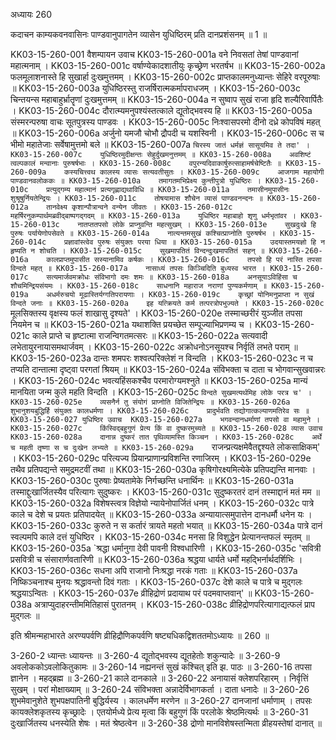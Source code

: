 अध्यायः 260

कदाचन काम्यकवनवासिनः पाण्डवानुपागतेन व्यासेन युधिष्ठिरम् प्रति दानप्रशंसनम् ॥ 1 ॥

KK03-15-260-001	वैशम्पायन उवाच 
KK03-15-260-001a	वने निवसतां तेषां पाण्डवानां महात्मनाम् ।
KK03-15-260-001c	वर्षाण्येकादशातीयुः कृच्छ्रेण भरतर्षभ ॥
KK03-15-260-002a	फलमूलाशनास्ते हि सुखार्हा दुःखमुत्तमम् ।
KK03-15-260-002c	प्राप्तकालमनुध्यान्तः सेहिरे वरपूरुषाः ॥
KK03-15-260-003a	युधिष्ठिरस्तु राजर्षिरात्मकर्मापराधजम् ।
KK03-15-260-003c	चिन्तयन्स महाबाहुर्भ्रातॄणां दुःखमुत्तमम् ॥
KK03-15-260-004a	न सुष्वाप सुखं राजा हृदि शल्यैरिवार्पितैः ।
KK03-15-260-004c	दौरात्म्यमनुपश्यंस्तत्काले द्यूतोद्भवस्य हि ॥
KK03-15-260-005a	संस्मरन्परुषा वाचः सूतपुत्रस्य पाण्डवः ।
KK03-15-260-005c	निःश्वासपरमो दीनो दध्रे कोपविषं महत् ॥
KK03-15-260-006a	अर्जुनो यमजौ चोभौ द्रौपदी च यशस्विनी ।
KK03-15-260-006c	स च भीमो महातेजाः सर्वेषामुत्तमो बले ॥
KK03-15-260-007a	`चिरस्य जातं धर्मज्ञं सासूयमिव ते तदा' ।
KK03-15-260-007c	युधिष्ठिरमुदीक्षन्तः सेहुर्दुखमनुत्तमम् ॥
KK03-15-260-008a	अवशिष्टं त्वल्पकालं मन्वानाः पुरुषर्षभाः ।
KK03-15-260-008c	वपुरन्यदिवाकार्षुरुत्साहामर्षचेष्टितैः ॥
KK03-15-260-009a	कस्यचित्त्वथ कालस्य व्यासः सत्यवतीसुतः ।
KK03-15-260-009c	आजगाम महायोगी पाण्डवानवलोककः ॥
KK03-15-260-010a	तमागतमभिप्रेक्ष्य कुन्तीपुत्रो युधिष्ठिरः ।
KK03-15-260-010c	प्रत्युद्गम्य महात्मानं प्रत्यगृह्णाद्यथाविधि ॥
KK03-15-260-011a	तमासीनमुपासीनः शुश्रूषुर्नियतेन्द्रियः ।
KK03-15-260-011c	तोषयामास शौचेन व्यासं पाण्डवनन्दनः ॥
KK03-15-260-012a	तानवेक्ष्य कृशान्पौत्रान्वने वन्येन जीवतः ।
KK03-15-260-012c	महर्षिरनुकम्पार्थमब्रवीद्बाष्पगद्गदम् ॥
KK03-15-260-013a	युधिष्ठिर महाबाहो शृणु धर्मभृतांवर ।
KK03-15-260-013c	नातप्ततपसो लोके प्राप्नुवन्ति महत्सुखम् ।
KK03-15-260-013e	सुखदुःखे हि पुरुषः पर्यायेणोपसेवते ॥
KK03-15-260-014a	नात्यन्तमसुखं कश्चित्प्राप्नोति पुरुषर्षभ ।
KK03-15-260-014c	प्रज्ञावांस्त्वेव पुरुषः संयुक्तः परया धिया ॥
KK03-15-260-015a	उदयास्तमयज्ञो हि न हृष्यति न शोचति ।
KK03-15-260-015c	सुखमापतितं विन्दन्दुःखमापतितं सहन् ॥
KK03-15-260-016a	कालप्राप्तमुपासीत सस्यानामिव कर्षकः ।
KK03-15-260-016c	तपसो हि परं नास्ति तपसा विन्दते महत् ॥
KK03-15-260-017a	नासाध्यं तपसः किञ्चिदिति बुध्यस्व भारत ।
KK03-15-260-017c	सत्यमार्जवमक्रोधः संविभागो दमः शमः ॥
KK03-15-260-018a	अनसूयाऽविहिंसा च शौचमिन्द्रियसंयमः ।
KK03-15-260-018c	साधनानि महाराज नराणां पुण्यकर्मणाम् ॥
KK03-15-260-019a	अधर्मरुचयो मूढास्तिर्यग्गतिपरायणाः ।
KK03-15-260-019c	कृच्छ्रां योनिमनुप्राप्ता न सुखं विन्दते जनाः ॥
KK03-15-260-020a	इह यत्क्रियते कर्म तत्परत्रोपभुज्यते ।
KK03-15-260-020c	`मूलसिक्तस्य वृक्षस्य फलं शाखासु दृश्यते' ।
KK03-15-260-020e	तस्माच्छरीरं युञ्जीत तपसा नियमेन च ॥
KK03-15-260-021a	यथाशक्ति प्रयच्छेत सम्पूज्याभिप्रणम्य च ।
KK03-15-260-021c	काले प्राप्ते च हृष्टात्मा राजन्विगतमत्सरः ॥
KK03-15-260-022a	सत्यवादी लभेतायुरनायासमथार्जवम् ।
KK03-15-260-022c	अक्रोधनोऽनसूयश्च निर्वृतिं लभते पराम् ॥
KK03-15-260-023a	दान्तः शमपरः शश्वत्परिक्लेशं न विन्दति ।
KK03-15-260-023c	न च तप्यति दान्तात्मा दृष्ट्वा परगतां श्रियम् ॥
KK03-15-260-024a	संविभक्ता च दाता च भोगवान्सुखवान्नरः ।
KK03-15-260-024c	भवत्यहिंसकश्चैव परमारोग्यमश्नुते ॥
KK03-15-260-025a	मान्यं मानयिता जन्म कुले महति विन्दति ।
KK03-15-260-025c	`विन्दते सुखमत्यर्थमिह लोके परत्र च' ।
KK03-15-260-025e	व्यसनैर्न तु संयोगं प्राप्नोति विजितेन्द्रियः ॥
KK03-15-260-026a	शुभानुशयबुद्धिर्हि संयुक्तः कालधर्मणा ।
KK03-15-260-026c	प्रादुर्भवति तद्योगात्कल्याणमतिरेव सः ॥
KK03-15-260-027	युधिष्ठिर उवाच 
KK03-15-260-027a	भगवन्दानधर्माणां तपसो वा महामुने ।
KK03-15-260-027c	किंस्विद्बहुगुणं प्रेत्य किं वा दुष्करमुच्यते ॥
KK03-15-260-028	व्यास उवाच 
KK03-15-260-028a	दानान्न दुष्करं तात पृथिव्यामस्ति किञ्चन ।
KK03-15-260-028c	अर्थे च महती तृष्णा स च दुःखेन लभ्यते ॥
KK03-15-260-029a	`राजन्प्रत्यक्षमेवैतद्दृश्यते लोकसाक्षिकम्' ।
KK03-15-260-029c	परित्यज्य प्रियान्प्राणान्प्रविशन्ति रणाजिरम् ।
KK03-15-260-029e	तथैव प्रतिपद्यन्ते समुद्रमटवीं तथा ॥
KK03-15-260-030a	कृषिगोरक्ष्यमित्येके प्रतिपद्यन्ति मानवाः ।
KK03-15-260-030c	पुरुषाः प्रेष्यतामेके निर्गच्छन्ति धनार्थिनः ॥
KK03-15-260-031a	तस्माद्दुःखार्जितस्यैव परित्यागः सुदुष्करः ।
KK03-15-260-031c	सुदुष्करतरं दानं तस्माद्दानं मतं मम ॥
KK03-15-260-032a	विशेषस्त्वत्र विज्ञेयो न्यायेनोपार्जितं धनम् ।
KK03-15-260-032c	पात्रे काले च देशे च प्रयतः प्रतिपादयेत् ॥
KK03-15-260-033a	अन्यायात्समुपात्तेन दानधर्मौ धनेन यः ।
KK03-15-260-033c	कुरुते न स कर्तारं त्रायते महतो भयात् ॥
KK03-15-260-034a	पात्रे दानं स्वल्पमपि काले दत्तं युधिष्ठिर ।
KK03-15-260-034c	मनसा हि विशुद्धेन प्रेत्यानन्तफलं स्मृतम् ॥
KK03-15-260-035a	`श्रद्धा धर्मानुगा देवी पावनी विश्वधारिणी ।
KK03-15-260-035c	'सवित्री प्रसवित्री च संसारार्णवतारिणी ॥
KK03-15-260-036a	श्रद्धया धार्यते धर्मो महद्भिर्नार्थदर्शिभिः ।
KK03-15-260-036c	सधना अपि राजानो निःश्रद्धा नरकं गताः ॥
KK03-15-260-037a	निष्किञ्चनाश्च मुनयः श्रद्धावन्तो दिवं गताः ।
KK03-15-260-037c	देशे काले च पात्रे च मुद्गलः श्रद्धयाऽन्वितः ।
KK03-15-260-037e	व्रीहिद्रोणं प्रदायाथ परं पदमवाप्तवान्' ॥
KK03-15-260-038a	अत्राप्युदाहरन्तीममितिहासं पुरातनम् ।
KK03-15-260-038c	व्रीहिद्रोणपरित्यागाद्यत्फलं प्राप मुद्गलः ॥

इति श्रीमन्महाभारते अरण्यपर्वणि व्रीहिद्रौणिकपर्वणि षष्ट्यधिकद्विशततमोऽध्यायः ॥ 260 ॥

3-260-2 ध्यान्तः ध्यायन्तः ॥ 3-260-4 द्यूतोद्भवस्य द्यूतहेतोः शकुन्यादेः ॥ 3-260-9 अवलोककोऽवलोकितुकामः ॥ 3-260-14 नह्यनन्तं सुखं कश्चित् इति झ. पाठः ॥ 3-260-16 तपसा ज्ञानेन । महद्ब्रह्म ॥ 3-260-21 काले दानकाले ॥ 3-260-22 अनायासं क्लेशपरिहारम् । निर्वृत्तिं सुखम् । परां मोक्षाख्याम् ॥ 3-260-24 संविभक्ता अन्नादेर्विभागकर्ता । दाता धनादेः ॥ 3-260-26 शुभमेवानुशेते शुभपक्षपातिनी बुद्धिर्यस्य । कालधर्मेण मरणेन ॥ 3-260-27 दानजानां धर्माणाम् । तपसः कायक्लेशकृतस्य कृच्छ्रादेः । एतयोर्मध्ये प्रेत्य मृत्वा किं बहुगुणं किं परलोके श्रेष्ठमित्यर्थः ॥ 3-260-31 दुःखार्जितस्य धनस्येति शेषः । मतं श्रेष्ठत्वेन ॥ 3-260-38 द्रोणो मानविशेषस्तन्मिता व्रीहयस्तेषां दानात् ॥
